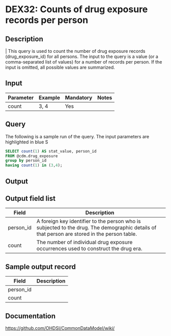 <!---
Group:drug exposure
Name:DEX32 Counts of drug exposure records per person
Author:Patrick Ryan
CDM Version: 5.0
-->

# DEX32: Counts of drug exposure records per person

## Description
| This query is used to count the number of drug exposure records (drug_exposure_id) for all persons. The input to the query is a value (or a comma-separated list of values) for a number of records per person. If the input is omitted, all possible values are summarized.

## Input

|  Parameter |  Example |  Mandatory |  Notes |
| --- | --- | --- | --- |
| count | 3, 4 |  Yes |   

## Query
The following is a sample run of the query. The input parameters are highlighted in  blue  S

```sql
SELECT count(1) AS stat_value, person_id
FROM @cdm.drug_exposure
group by person_id
having count(1) in (3,4);
```

## Output

## Output field list

|  Field |  Description |
| --- | --- |
| person_id | A foreign key identifier to the person who is subjected to the drug. The demographic details of that person are stored in the person table. |
| count | The number of individual drug exposure occurrences used to construct the drug era. |


## Sample output record

|  Field |  Description |
| --- | --- |
| person_id |   |
| count |   |


## Documentation
https://github.com/OHDSI/CommonDataModel/wiki/
